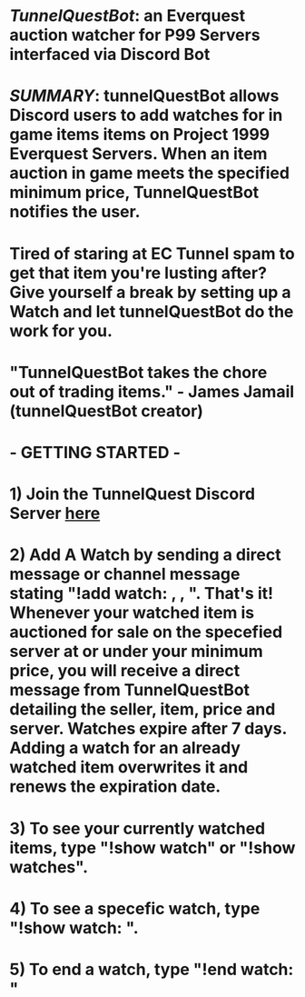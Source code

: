 # ***TunnelQuestBot***: an Everquest auction watcher for P99 Servers interfaced via Discord Bot

# ***SUMMARY***: tunnelQuestBot allows Discord users to add watches for in game items items on Project 1999 Everquest Servers.  When an item auction in game meets the specified minimum price, TunnelQuestBot notifies the user.
 
# Tired of staring at EC Tunnel spam to get that item you're lusting after?  Give yourself a break by setting up a Watch and let tunnelQuestBot do the work for you.

# "TunnelQuestBot takes the chore out of trading items." - James Jamail (tunnelQuestBot creator)
# 
# - GETTING STARTED -
# 1\) Join the TunnelQuest Discord Server <a href='https://discord.gg/HD8dpW'>here</a>
# 2\) Add A Watch by sending a direct message or channel message stating "!add watch: <item name>, <minimum price>, <server color>".  That's it! Whenever your watched item is auctioned for sale on the specefied server at or under your minimum price, you will receive a direct message from TunnelQuestBot detailing the seller, item, price and server.  Watches expire after 7 days.  Adding a watch for an already watched item overwrites it and renews the expiration date.
# 3\) To see your currently watched items, type "!show watch" or "!show watches".
# 4\) To see a specefic watch, type "!show watch: <item name>".
# 5\) To end a watch, type "!end watch: <item name>"
# 
 
